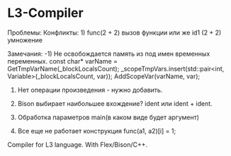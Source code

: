 L3-Compiler
===========

Проблемы:
	Конфликты:
	 1)
		func(2 + 2) 	вызов функции
	 		или же
		id1 (2 + 2)	умножение

Замечания:
-1) Не освобождается память из под имен временных переменных.
		const char* varName = GetTmpVarName(_blockLocalsCount);
		_scopeTmpVars.insert(std::pair<int, Variable>(_blockLocalsCount, var));
		AddScopeVar(varName, var);
1) Нет операции произведения - нужно добавить.

2) Bison выбирает наибольшее вхождение? ident или ident + ident.

3) Обработка параметров main(в каком виде будет аргумент)

4) Все еще не работает конструкция func(a1, a2)[i] = 1;
 
Compiler for L3 language. With Flex/Bison/C++.
